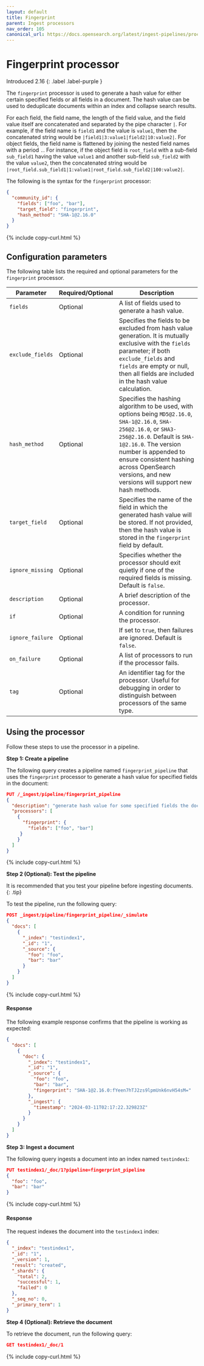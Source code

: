 ```yaml
---
layout: default
title: Fingerprint
parent: Ingest processors
nav_order: 105
canonical_url: https://docs.opensearch.org/latest/ingest-pipelines/processors/fingerprint/
---
```


# Fingerprint processor
Introduced 2.16
{: .label .label-purple }

The `fingerprint` processor is used to generate a hash value for either certain specified fields or all fields in a document. The hash value can be used to deduplicate documents within an index and collapse search results.

For each field, the field name, the length of the field value, and the field value itself are concatenated and separated by the pipe character `|`. For example, if the field name is `field1` and the value is `value1`, then the concatenated string would be `|field1|3:value1|field2|10:value2|`. For object fields, the field name is flattened by joining the nested field names with a period `.`. For instance, if the object field is `root_field` with a sub-field `sub_field1` having the value `value1` and another sub-field `sub_field2` with the value `value2`, then the concatenated string would be `|root_field.sub_field1|1:value1|root_field.sub_field2|100:value2|`.

The following is the syntax for the `fingerprint` processor:

```json
{
  "community_id": {
    "fields": ["foo", "bar"],
    "target_field": "fingerprint",
    "hash_method": "SHA-1@2.16.0"
  }
}
```
{% include copy-curl.html %}

## Configuration parameters

The following table lists the required and optional parameters for the `fingerprint` processor.

Parameter | Required/Optional | Description |
|-----------|-----------|-----------|
`fields`  | Optional  | A list of fields used to generate a hash value.  |
`exclude_fields`  | Optional  | Specifies the fields to be excluded from hash value generation. It is mutually exclusive with the `fields` parameter; if both `exclude_fields` and `fields` are empty or null, then all fields are included in the hash value calculation. |
`hash_method`  | Optional  | Specifies the hashing algorithm to be used, with options being `MD5@2.16.0`, `SHA-1@2.16.0`, `SHA-256@2.16.0`, or `SHA3-256@2.16.0`. Default is `SHA-1@2.16.0`. The version number is appended to ensure consistent hashing across OpenSearch versions, and new versions will support new hash methods. |
`target_field`  | Optional  | Specifies the name of the field in which the generated hash value will be stored. If not provided, then the hash value is stored in the `fingerprint` field by default. |
`ignore_missing`  | Optional  | Specifies whether the processor should exit quietly if one of the required fields is missing. Default is `false`. |
`description`  | Optional  | A brief description of the processor.  |
`if` | Optional | A condition for running the processor. |
`ignore_failure` | Optional | If set to `true`, then failures are ignored. Default is `false`. |
`on_failure` | Optional | A list of processors to run if the processor fails. |
`tag` | Optional | An identifier tag for the processor. Useful for debugging in order to distinguish between processors of the same type. |

## Using the processor

Follow these steps to use the processor in a pipeline.

**Step 1: Create a pipeline**

The following query creates a pipeline named `fingerprint_pipeline` that uses the `fingerprint` processor to generate a hash value for specified fields in the document: 

```json
PUT /_ingest/pipeline/fingerprint_pipeline
{
  "description": "generate hash value for some specified fields the document",
  "processors": [
    {
      "fingerprint": {
        "fields": ["foo", "bar"]
     }
    }
  ]
}
```
{% include copy-curl.html %}

**Step 2 (Optional): Test the pipeline**

It is recommended that you test your pipeline before ingesting documents.
{: .tip}

To test the pipeline, run the following query:

```json
POST _ingest/pipeline/fingerprint_pipeline/_simulate
{
  "docs": [
    {
      "_index": "testindex1",
      "_id": "1",
      "_source": {
        "foo": "foo",
        "bar": "bar"
      }
    }
  ]
}
```
{% include copy-curl.html %}

#### Response

The following example response confirms that the pipeline is working as expected:

```json
{
  "docs": [
    {
      "doc": {
        "_index": "testindex1",
        "_id": "1",
        "_source": {
          "foo": "foo",
          "bar": "bar",
          "fingerprint": "SHA-1@2.16.0:fYeen7hTJ2zs9lpmUnk6nvH54sM="
        },
        "_ingest": {
          "timestamp": "2024-03-11T02:17:22.329823Z"
        }
      }
    }
  ]
}
```

**Step 3: Ingest a document**

The following query ingests a document into an index named `testindex1`:

```json
PUT testindex1/_doc/1?pipeline=fingerprint_pipeline
{
  "foo": "foo",
  "bar": "bar"
}
```
{% include copy-curl.html %}

#### Response

The request indexes the document into the `testindex1` index:

```json
{
  "_index": "testindex1",
  "_id": "1",
  "_version": 1,
  "result": "created",
  "_shards": {
    "total": 2,
    "successful": 1,
    "failed": 0
  },
  "_seq_no": 0,
  "_primary_term": 1
}
```

**Step 4 (Optional): Retrieve the document**

To retrieve the document, run the following query:

```json
GET testindex1/_doc/1
```
{% include copy-curl.html %}
